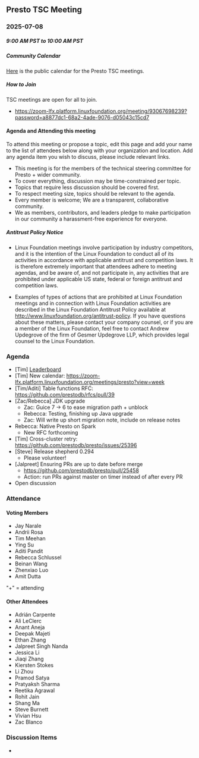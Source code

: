 ## Presto TSC Meeting

### 2025-07-08
##### 9:00 AM PST to 10:00 AM PST

##### Community Calendar

[Here](https://zoom-lfx.platform.linuxfoundation.org/meetings/presto?view=week) is the public calendar for the Presto TSC meetings.

##### How to Join

TSC meetings are open for all to join.

* https://zoom-lfx.platform.linuxfoundation.org/meeting/93067698239?password=a8877dc1-68a2-4ade-9076-d05043c15cd7

#### Agenda and Attending this meeting

To attend this meeting or propose a topic, edit this page and add your name to the list of attendees below along with your organization and location. Add any agenda item you wish to discuss, please include relevant links.

* This meeting is for the members of the technical steering committee for Presto + wider community.
* To cover everything, discussion may be time-constrained per topic.
* Topics that require less discussion should be covered first.
* To respect meeting size, topics should be relevant to the agenda.
* Every member is welcome; We are a transparent, collaborative community.
* We as members, contributors, and leaders pledge to make participation in our community a harassment-free experience for everyone.

##### Antitrust Policy Notice

* Linux Foundation meetings involve participation by industry competitors, and it is the intention of the Linux Foundation to conduct all of its activities in accordance with applicable antitrust and competition laws. It is therefore extremely important that attendees adhere to meeting agendas, and be aware of, and not participate in, any activities that are prohibited under applicable US state, federal or foreign antitrust and competition laws.

* Examples of types of actions that are prohibited at Linux Foundation meetings and in connection with Linux Foundation activities are described in the Linux Foundation Antitrust Policy available at http://www.linuxfoundation.org/antitrust-policy. If you have questions about these matters, please contact your company counsel, or if you are a member of the Linux Foundation, feel free to contact Andrew Updegrove of the firm of Gesmer Updegrove LLP, which provides legal counsel to the Linux Foundation.

### Agenda

* [Tim] [Leaderboard](https://github.com/prestodb/tsc/tree/master/meetings/2025-07-08)
* [Tim] New calendar: https://zoom-lfx.platform.linuxfoundation.org/meetings/presto?view=week
* [Tim/Aditi] Table functions RFC: https://github.com/prestodb/rfcs/pull/39
* [Zac/Rebecca] JDK upgrade
  * Zac: Guice 7 -> 6 to ease migration path + unblock
  * Rebecca: Testing, finishing up Java upgrade
  * Zac: Will write up short migration note, include on release notes
* Rebecca: Native Presto on Spark
  * New RFC forthcoming
* [Tim] Cross-cluster retry: https://github.com/prestodb/presto/issues/25396
* [Steve] Release shepherd 0.294
  * Please volunteer!
* [Jalpreet] Ensuring PRs are up to date before merge
  * https://github.com/prestodb/presto/pull/25458
  * Action: run PRs against master on timer instead of after every PR
* Open discussion

### Attendance


#### Voting Members

* Jay Narale
* Andrii Rosa
* Tim Meehan
* Ying Su
* Aditi Pandit
* Rebecca Schlussel
* Beinan Wang
* Zhenxiao Luo
* Amit Dutta

"+" = attending


#### Other Attendees

* Adrián Carpente
* Ali LeClerc
* Anant Aneja
* Deepak Majeti
* Ethan Zhang
* Jalpreet Singh Nanda
* Jessica Li
* Jiaqi Zhang
* Kiersten Stokes
* Li Zhou
* Pramod Satya
* Pratyaksh Sharma
* Reetika Agrawal
* Rohit Jain
* Shang Ma
* Steve Burnett
* Vivian Hsu
* Zac Blanco




### Discussion Items

- 
